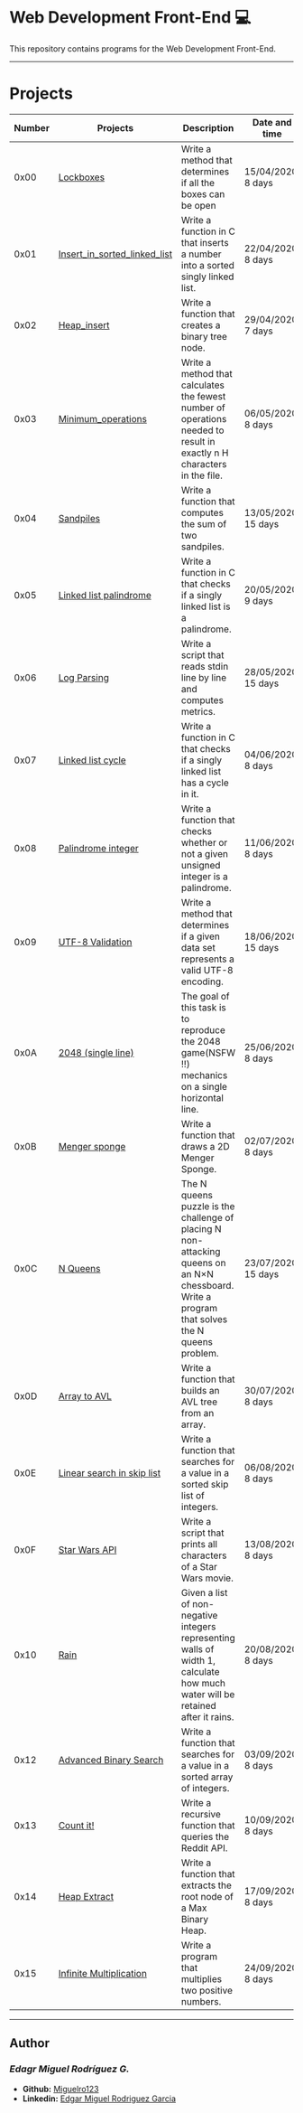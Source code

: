  # Web Development Front-End :computer:

  This repository contains programs for the Web Development Front-End.

---

  # Projects
  
  Number | Projects | Description | Date and time
  ----------- | ----------- | ----------- | -----------
  0x00 | [Lockboxes](./0x00-lockboxes) | Write a method that determines if all the boxes can be open | 15/04/2020, 8 days
  0x01 | [Insert_in_sorted_linked_list](./0x01-insert_in_sorted_linked_list) | Write a function in C that inserts a number into a sorted singly linked list. | 22/04/2020, 8 days
  0x02 | [Heap_insert](./0x02-heap_insert) | Write a function that creates a binary tree node. | 29/04/2020, 7 days
  0x03 | [Minimum_operations](./0x03-minimum_operations) | Write a method that calculates the fewest number of operations needed to result in exactly n H characters in the file. | 06/05/2020, 8 days
  0x04 | [Sandpiles](./0x04-sandpiles) | Write a function that computes the sum of two sandpiles. | 13/05/2020, 15 days
  0x05 | [Linked list palindrome](./0x05-linked_list_palindrome) | Write a function in C that checks if a singly linked list is a palindrome. | 20/05/2020, 9 days
  0x06 | [Log Parsing](./0x06-log_parsing) | Write a script that reads stdin line by line and computes metrics. | 28/05/2020, 15 days
  0x07 | [Linked list cycle](./0x07-linked_list_cycle) | Write a function in C that checks if a singly linked list has a cycle in it. | 04/06/2020, 8 days
  0x08 | [Palindrome integer](./0x08-palindrome_integer) | Write a function that checks whether or not a given unsigned integer is a palindrome. | 11/06/2020, 8 days
  0x09 | [UTF-8 Validation](./0x09-utf8_validation) | Write a method that determines if a given data set represents a valid UTF-8 encoding. | 18/06/2020, 15 days
  0x0A | [2048 (single line)](./0x0A-slide_line) | The goal of this task is to reproduce the 2048 game(NSFW !!) mechanics on a single horizontal line. | 25/06/2020, 8 days
  0x0B | [Menger sponge](./0x0B-menger) | Write a function that draws a 2D Menger Sponge. | 02/07/2020, 8 days
  0x0C | [N Queens](./0x0C-nqueens) | The N queens puzzle is the challenge of placing N non-attacking queens on an N×N chessboard. Write a program that solves the N queens problem. | 23/07/2020, 15 days
  0x0D | [Array to AVL](./0x0D-sorted_array_to_avl) | Write a function that builds an AVL tree from an array. | 30/07/2020, 8 days
  0x0E | [Linear search in skip list](./0x0E-linear_skip) | Write a function that searches for a value in a sorted skip list of integers. | 06/08/2020, 8 days
  0x0F | [Star Wars API](./0x0F-starwars_api) | Write a script that prints all characters of a Star Wars movie. | 13/08/2020, 8 days
   0x10 | [Rain](./0x10-rain) | Given a list of non-negative integers representing walls of width 1, calculate how much water will be retained after it rains. | 20/08/2020, 8 days
  0x12 | [Advanced Binary Search](./0x12-advanced_binary_search) | Write a function that searches for a value in a sorted array of integers. | 03/09/2020, 8 days
  0x13 | [Count it!](./0x13-count_it) | Write a recursive function that queries the Reddit API. | 10/09/2020, 8 days
  0x14 | [Heap Extract](./0x14-heap_extract) | Write a function that extracts the root node of a Max Binary Heap. | 17/09/2020, 8 days
  0x15 | [Infinite Multiplication](./0x15-infinite_multiplication) | Write a program that multiplies two positive numbers. | 24/09/2020, 8 days
  
---

## Author
### _Edagr Miguel Rodríguez G._

- **Github:** [Miguelro123](https://github.com/Miguelro123) 
- **Linkedin:** [Edgar Miguel Rodriguez Garcia](https://www.linkedin.com/in/edgar-miguel-rodriguez-garcia-20a5281a2/)
